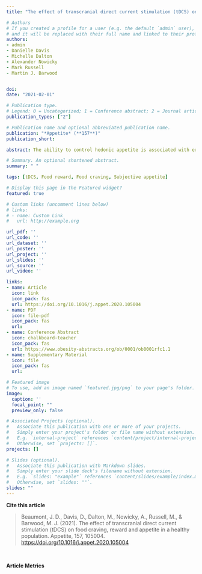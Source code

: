 ```yaml
---
title: "The effect of transcranial direct current stimulation (tDCS) on food craving, reward and appetite in a healthy population"

# Authors
# If you created a profile for a user (e.g. the default `admin` user), write the username (folder name) here 
# and it will be replaced with their full name and linked to their profile.
authors:
- admin
- Danielle Davis
- Michelle Dalton
- Alexander Nowicky
- Mark Russell
- Martin J. Barwood


doi:
date: "2021-02-01"

# Publication type.
# Legend: 0 = Uncategorized; 1 = Conference abstract; 2 = Journal article; 3 = Systematic review / Meta-analysis; 4 = Preprint / Working Paper; 5 = Report; 6 = Book; 7 = Book section; 8 = Thesis; 9 = Patent
publication_types: ["2"]

# Publication name and optional abbreviated publication name.
publication: "*Appetite* (**157**)"
publication_short:

abstract: The ability to control hedonic appetite is associated with executive functioning, originating in the prefrontal cortex (PFC). These rewarding components of food can override homeostatic mechanisms, potentiating obesogenic behaviours. Indeed, those susceptible to overconsumption appear to have PFC hypo-activation. Transcranial direct current stimulation (tDCS) over the dorsolateral PFC (DLPFC) has been shown to reduce food craving and consumption, potentially via attenuating this reward response. We examined the effects of stimulation on food reward and craving using a healthy-weight cohort. This study is amongst the first to explore the effects of tDCS on explicit and implicit components of reward for different food categories. </p> Twenty-one healthy-weight participants (24 ± 7 years, 22.8 ± 2.3 kg m-2) completed two sessions involving double-blind, randomised and counterbalanced anodal or sham tDCS over the right DLPFC, at 2 mA for 20 min. Food craving (Food Craving Questionnaire-State), reward (Leeds Food Preference Questionnaire), and subjective appetite (100 mm visual analogue scales) were measured pre- and post-tDCS. Eating behaviour trait susceptibility was assessed using the Three Factor Eating Questionnaire-Short Form, Control of Eating Questionnaire, and Food Craving Questionnaire-Trait-reduced. </p> Stimulation did not alter food craving, reward or appetite in healthy-weight participants who displayed low susceptibility to overconsumption, with low trait craving, good craving control, and low uncontrolled eating and emotional eating behaviour. Implicit and explicit reward were reliable measures of hedonic appetite, suggesting these are robust targets for future tDCS research. These findings suggest that applying tDCS over the DLPFC does not change food reward response in individuals not at risk for overconsumption, and future work should focus on those at risk of overconsumption who may be more responsive to the effects of tDCS on hedonic appetite.

# Summary. An optional shortened abstract.
summary: " "

tags: [tDCS, Food reward, Food craving, Subjective appetite]

# Display this page in the Featured widget?
featured: true

# Custom links (uncomment lines below)
# links:
# - name: Custom Link
#   url: http://example.org

url_pdf: ''
url_code: ''
url_dataset: ''
url_poster: ''
url_project: ''
url_slides: ''
url_source: ''
url_video: ''

links:
- name: Article
  icon: link
  icon_pack: fas
  url: https://doi.org/10.1016/j.appet.2020.105004
- name: PDF
  icon: file-pdf
  icon_pack: fas
  url:
- name: Conference Abstract
  icon: chalkboard-teacher
  icon_pack: fas
  url: https://www.obesity-abstracts.org/ob/0001/ob0001rfc1.1
- name: Supplementary Material
  icon: file
  icon_pack: fas
  url: 

# Featured image
# To use, add an image named `featured.jpg/png` to your page's folder. 
image:
  caption: ''
  focal_point: ""
  preview_only: false

# Associated Projects (optional).
#   Associate this publication with one or more of your projects.
#   Simply enter your project's folder or file name without extension.
#   E.g. `internal-project` references `content/project/internal-project/index.md`.
#   Otherwise, set `projects: []`.
projects: []

# Slides (optional).
#   Associate this publication with Markdown slides.
#   Simply enter your slide deck's filename without extension.
#   E.g. `slides: "example"` references `content/slides/example/index.md`.
#   Otherwise, set `slides: ""`.
slides: ""
---
```


**Cite this article**
> Beaumont, J. D., Davis, D., Dalton, M., Nowicky, A., Russell, M., & Barwood, M. J. (2021). The effect of transcranial direct current stimulation (tDCS) on food craving, reward and appetite in a healthy population. Appetite, 157, 105004. https://doi.org/10.1016/j.appet.2020.105004

</br>

**Article Metrics**
<div style="margin-left:1rem;position:absolute">
<script type='text/javascript' src='https://d1bxh8uas1mnw7.cloudfront.net/assets/embed.js'></script>
<div class='altmetric-embed' data-badge-type='donut' class='altmetric-embed' data-badge-popover='right' data-doi="10.1016/j.appet.2020.105004"></div></div>

<div style="margin-left:5rem;;margin-top:-1.5rem;position:absolute">
<script type="text/javascript" src="//cdn.plu.mx/widget-popup.js"></script>
<a href="https://plu.mx/plum/a/?doi=10.1016/j.appet.2020.105004" class="plumx-plum-print-popup" data-popup="right"></a>
</div>

</br>
</br>
</br>